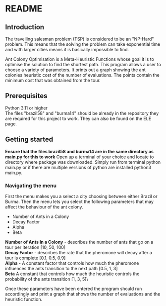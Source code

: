 # README 
## Introduction 
The travelling salesman problem (TSP) is considered to be an "NP-Hard" problem. This means that the solving the problem
can take exponential time and with larger cities means it is basically impossible to find. 

Ant Colony Optimisation is a Meta-Heuristic Functions whose goal it is to optimise the solution to find the shortest 
path. This program allows a user to choose a variety of parameters. It prints out a graph showing the ant colonies 
heuristic cost of the number of evaluations. The points contain the minimum cost that was obtained from the tour. 

## Prerequisites
Python 3.11 or higher\
The files "brazil58" and "burma14" should be already in the repository they are required for this project to work.
They can also be found on the ELE page.

## Getting started
**Ensure that the files brazil58 and burma14 are in the same directory as main.py for this to work**
Open up a terminal of your choice and locate to directory where package was downloaded. 
Simply run from terminal python main.py or if there are multiple versions of python are installed python3 main.py.

### Navigating the menu 
First the menu makes you a select a city choosing between either Brazil or Burma. Then the menu lets you select the 
following parameters that may affect the behaviour of the ant colony. 
- Number of Ants in a Colony
- Decay Factor
- Alpha 
- Beta

**Number of Ants In a Colony** - describes the number of ants that go on a tour per iteration [10, 50, 100]\
**Decay Factor** - describes the rate that the pheromone will decay after a tour is complete [0.1, 0.5, 0.9] \
**Alpha** - A constant factor that controls how much the pheromone influences the ants transition to the next path [0.5, 1, 3] \
**Beta**  A constant that controls how much the heuristic controls the probability of the ants transition [1, 3, 5]\ 

Once these parameters have been entered the program should run accordingly and print a graph that shows the number of
evaluations and the heuristic function. 
